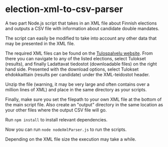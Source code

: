 # election-xml-to-csv-parser
A two part Node.js script that takes in an XML file about Finnish elections and outputs a CSV file with information about candidate double mandates.

The script can easily be modified to take into account any other data that may be presented in the XML file.

The required XML files can be found on the [Tulospalvelu website](https://tulospalvelu.vaalit.fi/).
From there you can navigate to any of the listed elections, select Tulokset (results), and finally Ladattavat tiedostot (downloadable files) on the right hand side.
Presented with the download options, select Tulokset ehdokkaittain (results per candidate) under the XML-teidostot header.

Unzip the file (warning, it may be very large and often contains over a million lines of XML) and place in the same directory as your scripts.

Finally, make sure you set the filepath to your own XML file at the bottom of the main script file. Also create an "output" directory in the same location as your other files where the output CSV file will go.

Run <code>npm install</code> to install relevant dependencies.

Now you can run <code>node nodeXmlParser.js</code> to run the scripts.

Depending on the XML file size the execution may take a while.
